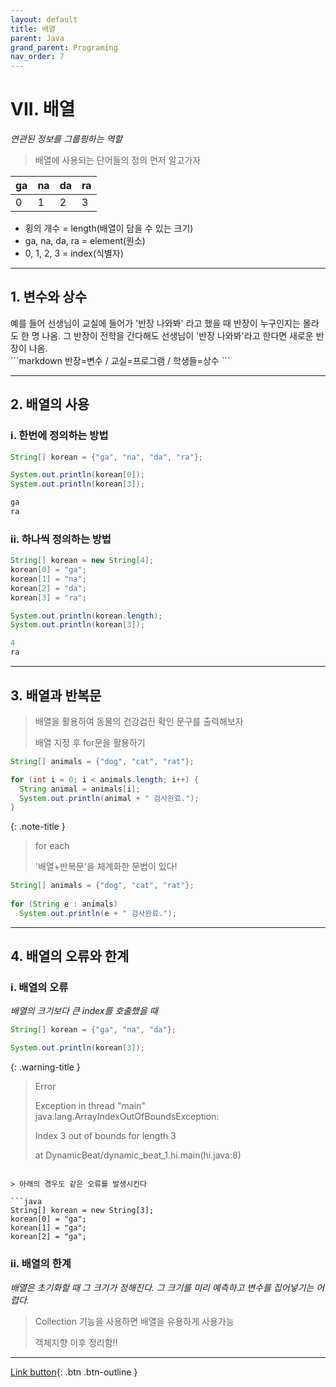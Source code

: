 ```yaml
---
layout: default
title: 배열
parent: Java
grand_parent: Programing
nav_order: 7
---
```


# VII. 배열
_연관된 정보를 그룹핑하는 역할_

> 배열에 사용되는 단어들의 정의 먼저 알고가자

| ga   | na   | da   | ra   |
|:-----|:-----|:-----|:-----|
| 0    | 1    | 2    | 3    |

* 횡의 개수 = length(배열이 담을 수 있는 크기)
* ga, na, da, ra = element(원소)
* 0, 1, 2, 3 = index(식별자)


---

## 1. 변수와 상수

<div class="code-example" markdown="1">
예를 들어
선생님이 교실에 들어가 '반장 나와봐' 라고 했을 때
반장이 누구인지는 몰라도 한 명 나옴.
그 반장이 전학을 간다해도 선생님이 '반장 나와봐'라고 한다면
새로운 반장이 나옴.
</div>
```markdown
반장=변수 / 교실=프로그램 / 학생들=상수
```

---

## 2. 배열의 사용

### i. 한번에 정의하는 방법

```java
String[] korean = {"ga", "na", "da", "ra"};

System.out.println(korean[0]);
System.out.println(korean[3]);
```

```java
ga
ra
```

### ii. 하나씩 정의하는 방법

```java
String[] korean = new String[4];
korean[0] = "ga";
korean[1] = "na";
korean[2] = "da";
korean[3] = "ra";

System.out.println(korean.length);
System.out.println(korean[3]);
```

```java
4
ra
```

---

## 3. 배열과 반복문

> 배열을 활용하여 동물의 건강검진 확인 문구를 출력해보자
>
> 배열 지정 후 for문을 활용하기

```java
String[] animals = {"dog", "cat", "rat"};

for (int i = 0; i < animals.length; i++) {
  String animal = animals[i];
  System.out.println(animal + " 검사완료.");
}
```

{: .note-title }
> for each
>
> '배열+반복문'을 체계화한 문법이 있다!

```java
String[] animals = {"dog", "cat", "rat"};
		
for (String e : animals)
  System.out.println(e + " 검사완료.");
```

---

## 4. 배열의 오류와 한계

### i. 배열의 오류
_배열의 크기보다 큰 index를 호출했을 때_

```java
String[] korean = {"ga", "na", "da"};

System.out.println(korean[3]);
```

{: .warning-title }
>Error
>
>Exception in thread "main" java.lang.ArrayIndexOutOfBoundsException:
>
>Index 3 out of bounds for length 3
>
>at DynamicBeat/dynamic_beat_1.hi.main(hi.java:8)
```

> 아래의 경우도 같은 오류를 발생시킨다

```java
String[] korean = new String[3];
korean[0] = "ga";
korean[1] = "ga";
korean[2] = "ga";
```

### ii. 배열의 한계

_배열은 초기화할 때 그 크기가 정해진다._
_그 크기를 미리 예측하고 변수를 집어넣기는 어렵다._

> Collection 기능을 사용하면 배열을 유용하게 사용가능
>
> 객체지향 이후 정리함!!

---



[Link button](https://opentutorials.org/course/1223/5373){: .btn .btn-outline }